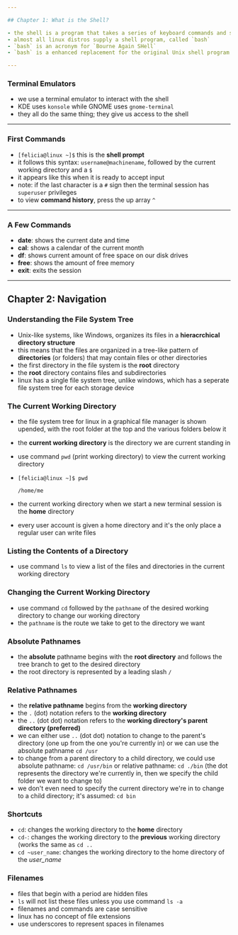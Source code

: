 ```yaml
---

## Chapter 1: What is the Shell?

- the shell is a program that takes a series of keyboard commands and sends them to the operating system to carry out
- almost all linux distros supply a shell program, called `bash`
- `bash` is an acronym for `Bourne Again SHell`
- `bash` is a enhanced replacement for the original Unix shell program written by Steve Bourne called `sh`

---
```


### Terminal Emulators

- we use a terminal emulator to interact with the shell
- KDE uses `konsole` while GNOME uses `gnome-terminal`
- they all do the same thing; they give us access to the shell

---

### First Commands

- `[felicia@linux ~]$` this is the **shell prompt**
- it follows this syntax: `username@machinename`, followed by the current working directory and a `$`
- it appears like this when it is ready to accept input
- note: if the last character is a `#` sign then the terminal session has `superuser` privileges
- to view **command history**, press the up array `^`

---

### A Few Commands

- **date**: shows the current date and time
- **cal**: shows a calendar of the current month
- **df**: shows current amount of free space on our disk drives
- **free**: shows the amount of free memory
- **exit**: exits the session

---

## Chapter 2: Navigation

### Understanding the File System Tree

- Unix-like systems, like Windows, organizes its files in a **hieracrchical directory structure**
- this means that the files are organized in a tree-like pattern of **directories** (or folders) that may contain files or other directories
- the first directory in the file system is the **root** directory
- the **root** directory contains files and subdirectories
- linux has a single file system tree, unlike windows, which has a seperate file system tree for each storage device

### The Current Working Directory

- the file system tree for linux in a graphical file manager is shown upended, with the root folder at the top and the various folders below it
- the **current working directory** is the directory we are current standing in
- use command `pwd` (print working directory) to view the current working directory
- `[felicia@linux ~]$ pwd`

    `/home/me`

- the current working directory when we start a new terminal session is the **home** directory
- every user account is given a home directory and it's the only place a regular user can write files

### Listing the Contents of a Directory

- use command `ls` to view a list of the files and directories in the current working directory

### Changing the Current Working Directory

- use command `cd` followed by the `pathname` of the desired working directory to change our working directory
- the `pathname` is the route we take to get to the directory we want

### Absolute Pathnames

- the **absolute** pathname begins with the **root directory** and follows the tree branch to get to the desired directory
- the root directory is represented by a leading slash `/`

### Relative Pathnames

- the **relative pathname** begins from the **working directory**
- the `.` (dot) notation refers to the **working directory**
- the `..` (dot dot) notation refers to the **working directory's parent directory (preferred)**
- we can either use `..` (dot dot) notation to change to the parent's directory (one up from the one you're currently in) or we can use the absolute pathname `cd /usr`
- to change from a parent directory to a child directory, we could use absolute pathname: `cd /usr/bin` or relative pathname: `cd ./bin` (the dot represents the directory we're currently in, then we specify the child folder we want to change to)
- we don't even need to specify the current directory we're in to change to a child directory; it's assumed: `cd bin`

### Shortcuts

- `cd`: changes the working directory to the **home** directory
- `cd-`: changes the working directory to the **previous** working directory (works the same as `cd ..`
- `cd ~user_name`: changes the working directory to the home directory of the *user_name*

### Filenames

- files that begin with a period are hidden files
- `ls` will not list these files unless you use command `ls -a`
- filenames and commands are case sensitive
- linux has no concept of file extensions
- use underscores to represent spaces in filenames